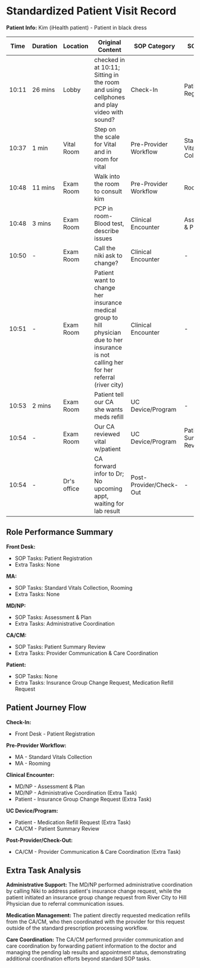 # Standardized Patient Visit Record

**Patient Info:** Kim (iHealth patient) - Patient in black dress

| Time | Duration | Location | Original Content | SOP Category | SOP Task | Completed Checklist | Primary Role | Extra Task |
|------|----------|----------|------------------|--------------|----------|-------------------|--------------|------------|
| 10:11 | 26 mins | Lobby | checked in at 10:11; Sitting in the room and using cellphones and play video with sound? | Check-In | Patient Registration | ☐ Arrival time recorded | Front Desk | - |
| 10:37 | 1 min | Vital Room | Step on the scale for Vital and in room for vital | Pre-Provider Workflow | Standard Vitals Collection | ☐ Vitals collected | MA | - |
| 10:48 | 11 mins | Exam Room | Walk into the room to consult kim | Pre-Provider Workflow | Rooming | ☐ Escorted to correct room | MA | - |
| 10:48 | 3 mins | Exam Room | PCP in room- Blood test, describe issues | Clinical Encounter | Assessment & Plan | ☐ Plan established (Rx, labs, referrals, education) | MD/NP | - |
| 10:50 | - | Exam Room | Call the niki ask to change? | Clinical Encounter | - | - | MD/NP | Administrative Coordination |
| 10:51 | - | Exam Room | Patient want to change her insurance medical group to hill physician due to her insurance is not calling her for her referral (river city) | Clinical Encounter | - | - | Patient | Insurance Group Change Request |
| 10:53 | 2 mins | Exam Room | Patient tell our CA she wants meds refill | UC Device/Program | - | - | Patient | Medication Refill Request |
| 10:54 | - | Exam Room | Our CA reviewed vital w/patient | UC Device/Program | Patient Summary Review | ☐ UC vitals reviewed | CA/CM | - |
| 10:54 | - | Dr's office | CA forward infor to Dr; No upcoming appt, waiting for lab result | Post-Provider/Check-Out | - | - | CA/CM | Provider Communication & Care Coordination |

## Role Performance Summary

**Front Desk:**
- SOP Tasks: Patient Registration
- Extra Tasks: None

**MA:**
- SOP Tasks: Standard Vitals Collection, Rooming
- Extra Tasks: None

**MD/NP:**
- SOP Tasks: Assessment & Plan
- Extra Tasks: Administrative Coordination

**CA/CM:**
- SOP Tasks: Patient Summary Review
- Extra Tasks: Provider Communication & Care Coordination

**Patient:**
- SOP Tasks: None
- Extra Tasks: Insurance Group Change Request, Medication Refill Request

## Patient Journey Flow

**Check-In:**
- Front Desk - Patient Registration

**Pre-Provider Workflow:**
- MA - Standard Vitals Collection
- MA - Rooming

**Clinical Encounter:**
- MD/NP - Assessment & Plan
- MD/NP - Administrative Coordination (Extra Task)
- Patient - Insurance Group Change Request (Extra Task)

**UC Device/Program:**
- Patient - Medication Refill Request (Extra Task)
- CA/CM - Patient Summary Review

**Post-Provider/Check-Out:**
- CA/CM - Provider Communication & Care Coordination (Extra Task)

## Extra Task Analysis

**Administrative Support:** The MD/NP performed administrative coordination by calling Niki to address patient's insurance change request, while the patient initiated an insurance group change request from River City to Hill Physician due to referral communication issues.

**Medication Management:** The patient directly requested medication refills from the CA/CM, who then coordinated with the provider for this request outside of the standard prescription processing workflow.

**Care Coordination:** The CA/CM performed provider communication and care coordination by forwarding patient information to the doctor and managing the pending lab results and appointment status, demonstrating additional coordination efforts beyond standard SOP tasks.